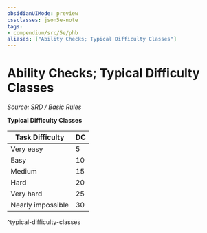 ```yaml
---
obsidianUIMode: preview
cssclasses: json5e-note
tags:
- compendium/src/5e/phb
aliases: ["Ability Checks; Typical Difficulty Classes"]
---
```

# Ability Checks; Typical Difficulty Classes
*Source: SRD / Basic Rules* 

**Typical Difficulty Classes**

| Task Difficulty   | DC  |
| ----------------- | --- |
| Very easy         | 5   |
| Easy              | 10  |
| Medium            | 15  |
| Hard              | 20  |
| Very hard         | 25  |
| Nearly impossible | 30  |
^typical-difficulty-classes
